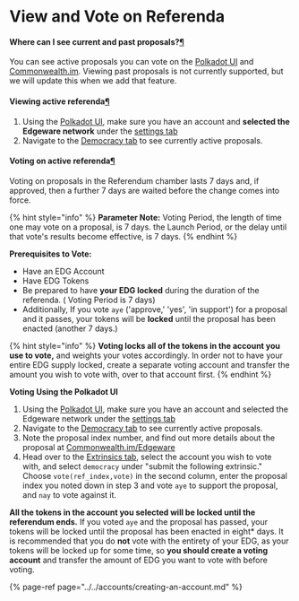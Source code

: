 # View and Vote on Referenda

#### Where can I see current and past proposals?[¶](https://guide.kusama.network/en/latest/try/governance/#where-can-i-see-current-and-past-proposals) <a id="where-can-i-see-current-and-past-proposals"></a>

You can see active proposals you can vote on the [Polkadot UI](https://polkadot.js.org/apps/#/democracy) and [Commonwealth.im](https://commonwealth.im/edgeware). Viewing past proposals is not currently supported, but we will update this when we add that feature.

#### Viewing active referenda[¶](https://guide.kusama.network/en/latest/try/governance/#viewing-active-referenda) <a id="viewing-active-referenda"></a>

1. Using the [Polkadot UI](https://polkadot.js.org/apps/), make sure you have an account and **selected the Edgeware network** under the [settings tab](https://polkadot.js.org/apps/#/settings)
2. Navigate to the [Democracy tab](https://polkadot.js.org/apps/#/democracy) to see currently active proposals.



#### Voting on active referenda[¶](https://guide.kusama.network/en/latest/try/governance/#voting-on-active-referenda) <a id="voting-on-active-referenda"></a>

Voting on proposals in the Referendum chamber lasts 7 days and, if approved, then a further 7 days are waited before the change comes into force.

{% hint style="info" %}
**Parameter Note:** Voting Period, the length of time one may vote on a proposal, is 7 days. the Launch Period, or the delay until that vote's results become effective, is 7 days.
{% endhint %}

**Prerequisites to Vote:** 

* Have an EDG Account
* Have EDG Tokens
* Be prepared to have **your EDG locked** during the duration of the referenda. \( Voting Period is 7 days\)
* Additionally, If you vote `aye` \('approve,' 'yes', 'in support'\) for a proposal and it passes, your tokens will be **locked** until the proposal has been enacted \(another 7 days.\) 

{% hint style="info" %}
**Voting locks all of the tokens in the account you use to vote,** and weights your votes accordingly. In order not to have your entire EDG supply locked, create a separate voting account and transfer the amount you wish to vote with, over to that account first.
{% endhint %}

**Voting Using the Polkadot UI**

1. Using the [Polkadot UI](https://polkadot.js.org/apps/), make sure you have an account and selected the Edgeware network under the [settings tab](https://polkadot.js.org/apps/#/settings)
2. Navigate to the [Democracy tab](https://polkadot.js.org/apps/#/democracy) to see currently active proposals.
3. Note the proposal index number, and find out more details about the proposal at [Commonwealth.im/Edgeware](https://commonwealth.im/edgeware/)
4. Head over to the [Extrinsics tab](https://polkadot.js.org/apps/#/extrinsics), select the account you wish to vote with, and select `democracy` under "submit the following extrinsic." Choose `vote(ref_index,vote)` in the second column, enter the proposal index you noted down in step 3 and vote `aye` to support the proposal, and `nay` to vote against it.

**All the tokens in the account you selected will be locked until the referendum ends.** If you voted `aye` and the proposal has passed, your tokens will be locked until the proposal has been enacted in eight\* days. It is recommended that you do **not** vote with the entirety of your EDG, as your tokens will be locked up for some time, so **you should create a voting account** and transfer the amount of EDG you want to vote with before voting.

{% page-ref page="../../accounts/creating-an-account.md" %}



